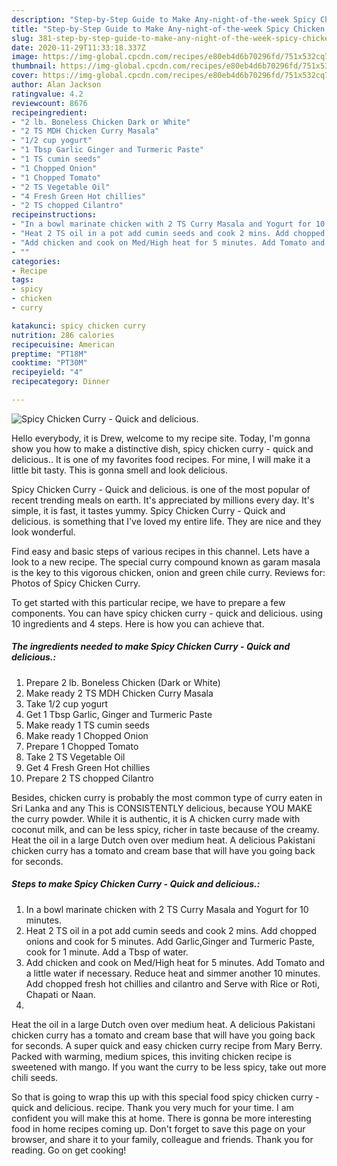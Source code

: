 ```yaml
---
description: "Step-by-Step Guide to Make Any-night-of-the-week Spicy Chicken Curry - Quick and delicious."
title: "Step-by-Step Guide to Make Any-night-of-the-week Spicy Chicken Curry - Quick and delicious."
slug: 381-step-by-step-guide-to-make-any-night-of-the-week-spicy-chicken-curry-quick-and-delicious
date: 2020-11-29T11:33:18.337Z
image: https://img-global.cpcdn.com/recipes/e80eb4d6b70296fd/751x532cq70/spicy-chicken-curry-quick-and-delicious-recipe-main-photo.jpg
thumbnail: https://img-global.cpcdn.com/recipes/e80eb4d6b70296fd/751x532cq70/spicy-chicken-curry-quick-and-delicious-recipe-main-photo.jpg
cover: https://img-global.cpcdn.com/recipes/e80eb4d6b70296fd/751x532cq70/spicy-chicken-curry-quick-and-delicious-recipe-main-photo.jpg
author: Alan Jackson
ratingvalue: 4.2
reviewcount: 8676
recipeingredient:
- "2 lb. Boneless Chicken Dark or White"
- "2 TS MDH Chicken Curry Masala"
- "1/2 cup yogurt"
- "1 Tbsp Garlic Ginger and Turmeric Paste"
- "1 TS cumin seeds"
- "1 Chopped Onion"
- "1 Chopped Tomato"
- "2 TS Vegetable Oil"
- "4 Fresh Green Hot chillies"
- "2 TS chopped Cilantro"
recipeinstructions:
- "In a bowl marinate chicken with 2 TS Curry Masala and Yogurt for 10 minutes."
- "Heat 2 TS oil in a pot add cumin seeds and cook 2 mins. Add chopped onions and cook for 5 minutes. Add Garlic,Ginger and Turmeric Paste, cook for 1 minute. Add a Tbsp of water."
- "Add chicken and cook on Med/High heat for 5 minutes. Add Tomato and a little water if necessary. Reduce heat and simmer another 10 minutes. Add chopped fresh hot chillies and cilantro and Serve with Rice or Roti, Chapati or Naan."
- ""
categories:
- Recipe
tags:
- spicy
- chicken
- curry

katakunci: spicy chicken curry 
nutrition: 286 calories
recipecuisine: American
preptime: "PT18M"
cooktime: "PT30M"
recipeyield: "4"
recipecategory: Dinner

---
```



![Spicy Chicken Curry - Quick and delicious.](https://img-global.cpcdn.com/recipes/e80eb4d6b70296fd/751x532cq70/spicy-chicken-curry-quick-and-delicious-recipe-main-photo.jpg)

Hello everybody, it is Drew, welcome to my recipe site. Today, I'm gonna show you how to make a distinctive dish, spicy chicken curry - quick and delicious.. It is one of my favorites food recipes. For mine, I will make it a little bit tasty. This is gonna smell and look delicious.

Spicy Chicken Curry - Quick and delicious. is one of the most popular of recent trending meals on earth. It's appreciated by millions every day. It's simple, it is fast, it tastes yummy. Spicy Chicken Curry - Quick and delicious. is something that I've loved my entire life. They are nice and they look wonderful.

Find easy and basic steps of various recipes in this channel. Lets have a look to a new recipe. The special curry compound known as garam masala is the key to this vigorous chicken, onion and green chile curry. Reviews for: Photos of Spicy Chicken Curry.


To get started with this particular recipe, we have to prepare a few components. You can have spicy chicken curry - quick and delicious. using 10 ingredients and 4 steps. Here is how you can achieve that.

<!--inarticleads1-->

##### The ingredients needed to make Spicy Chicken Curry - Quick and delicious.:

1. Prepare 2 lb. Boneless Chicken (Dark or White)
1. Make ready 2 TS MDH Chicken Curry Masala
1. Take 1/2 cup yogurt
1. Get 1 Tbsp Garlic, Ginger and Turmeric Paste
1. Make ready 1 TS cumin seeds
1. Make ready 1 Chopped Onion
1. Prepare 1 Chopped Tomato
1. Take 2 TS Vegetable Oil
1. Get 4 Fresh Green Hot chillies
1. Prepare 2 TS chopped Cilantro


Besides, chicken curry is probably the most common type of curry eaten in Sri Lanka and any This is CONSISTENTLY delicious, because YOU MAKE the curry powder. While it is authentic, it is A chicken curry made with coconut milk, and can be less spicy, richer in taste because of the creamy. Heat the oil in a large Dutch oven over medium heat. A delicious Pakistani chicken curry has a tomato and cream base that will have you going back for seconds. 

<!--inarticleads2-->

##### Steps to make Spicy Chicken Curry - Quick and delicious.:

1. In a bowl marinate chicken with 2 TS Curry Masala and Yogurt for 10 minutes.
1. Heat 2 TS oil in a pot add cumin seeds and cook 2 mins. Add chopped onions and cook for 5 minutes. Add Garlic,Ginger and Turmeric Paste, cook for 1 minute. Add a Tbsp of water.
1. Add chicken and cook on Med/High heat for 5 minutes. Add Tomato and a little water if necessary. Reduce heat and simmer another 10 minutes. Add chopped fresh hot chillies and cilantro and Serve with Rice or Roti, Chapati or Naan.
1. 


Heat the oil in a large Dutch oven over medium heat. A delicious Pakistani chicken curry has a tomato and cream base that will have you going back for seconds. A super quick and easy chicken curry recipe from Mary Berry. Packed with warming, medium spices, this inviting chicken recipe is sweetened with mango. If you want the curry to be less spicy, take out more chili seeds. 

So that is going to wrap this up with this special food spicy chicken curry - quick and delicious. recipe. Thank you very much for your time. I am confident you will make this at home. There is gonna be more interesting food in home recipes coming up. Don't forget to save this page on your browser, and share it to your family, colleague and friends. Thank you for reading. Go on get cooking!
